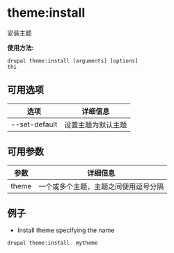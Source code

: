 # theme:install
安装主题

**使用方法:**
```
drupal theme:install [arguments] [options]
thi
```

## 可用选项
选项 | 详细信息
-------|-------------
--set-default | 设置主题为默认主题

## 可用参数
参数 | 详细信息
---------|-------------
theme | 一个或多个主题，主题之间使用逗号分隔

## 例子
* Install theme specifying the name
```
drupal theme:install  mytheme
```
